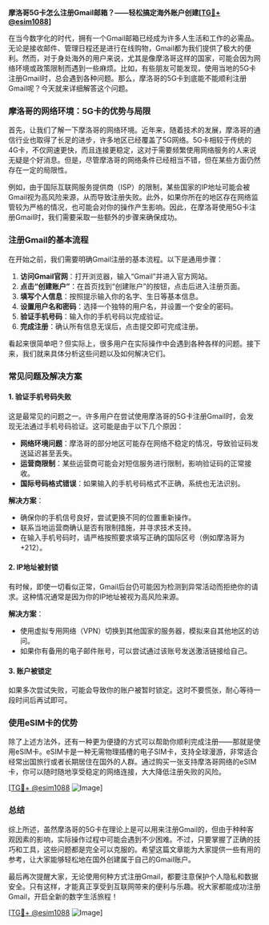 **摩洛哥5G卡怎么注册Gmail邮箱？——轻松搞定海外账户创建[[TG💪+ @esim1088](https://t.me/s/esim1088)]**

在当今数字化的时代，拥有一个Gmail邮箱已经成为许多人生活和工作的必需品。无论是接收邮件、管理日程还是进行在线购物，Gmail都为我们提供了极大的便利。然而，对于身处海外的用户来说，尤其是像摩洛哥这样的国家，可能会因为网络环境或政策限制而遇到一些麻烦。比如，有些朋友可能发现，使用当地的5G卡注册Gmail时，总会遇到各种问题。那么，摩洛哥的5G卡到底能不能顺利注册Gmail呢？今天就来详细解答这个问题。

### **摩洛哥的网络环境：5G卡的优势与局限**

首先，让我们了解一下摩洛哥的网络环境。近年来，随着技术的发展，摩洛哥的通信行业也取得了长足的进步，许多地区已经覆盖了5G网络。5G卡相较于传统的4G卡，不仅网速更快，而且连接更稳定，这对于需要频繁使用网络服务的人来说无疑是个好消息。但是，尽管摩洛哥的网络条件已经相当不错，但在某些方面仍然存在一定的局限性。

例如，由于国际互联网服务提供商（ISP）的限制，某些国家的IP地址可能会被Gmail视为高风险来源，从而导致注册失败。此外，如果你所在的地区存在网络监管较为严格的情况，也可能会对你的操作产生影响。因此，在摩洛哥使用5G卡注册Gmail时，我们需要采取一些额外的步骤来确保成功。

### **注册Gmail的基本流程**

在开始之前，我们需要明确Gmail注册的基本流程。以下是通用步骤：

1. **访问Gmail官网**：打开浏览器，输入“Gmail”并进入官方网站。
2. **点击“创建账户”**：在首页找到“创建账户”的按钮，点击后进入注册页面。
3. **填写个人信息**：按照提示输入你的名字、生日等基本信息。
4. **设置用户名和密码**：选择一个独特的用户名，并设置一个安全的密码。
5. **验证手机号码**：输入你的手机号码以完成验证。
6. **完成注册**：确认所有信息无误后，点击提交即可完成注册。

看起来很简单吧？但实际上，很多用户在实际操作中会遇到各种各样的问题。接下来，我们就来具体分析这些问题以及如何解决它们。

### **常见问题及解决方案**

#### **1. 验证手机号码失败**

这是最常见的问题之一。许多用户在尝试使用摩洛哥的5G卡注册Gmail时，会发现无法通过手机号码验证。这可能是由于以下几个原因：

- **网络环境问题**：摩洛哥的部分地区可能存在网络不稳定的情况，导致验证码发送延迟甚至丢失。
- **运营商限制**：某些运营商可能会对短信服务进行限制，影响验证码的正常接收。
- **国际号码格式错误**：如果输入的手机号码格式不正确，系统也无法识别。

**解决方案**：
- 确保你的手机信号良好，尝试更换不同的位置重新操作。
- 联系当地运营商确认是否有限制措施，并寻求技术支持。
- 在输入手机号码时，请严格按照要求填写正确的国际区号（例如摩洛哥为+212）。

#### **2. IP地址被封锁**

有时候，即使一切看似正常，Gmail后台仍可能因为检测到异常活动而拒绝你的请求。这种情况通常是因为你的IP地址被视为高风险来源。

**解决方案**：
- 使用虚拟专用网络（VPN）切换到其他国家的服务器，模拟来自其他地区的访问。
- 如果你有备用的电子邮件账号，可以尝试通过该账号发送激活链接给自己。

#### **3. 账户被锁定**

如果多次尝试失败，可能会导致你的账户被暂时锁定。这时不要慌张，耐心等待一段时间后再试即可。

### **使用eSIM卡的优势**

除了上述方法外，还有一种更为便捷的方式可以帮助你顺利完成注册——那就是使用eSIM卡。eSIM卡是一种无需物理插槽的电子SIM卡，支持全球漫游，非常适合经常出国旅行或者长期居住在国外的人群。通过购买一张支持摩洛哥网络的eSIM卡，你可以随时随地享受稳定的网络连接，大大降低注册失败的风险。

[[TG💪+ @esim1088](https://t.me/s/esim1088) ![Image](https://i.postimg.cc/4NQfJmqS/Snipaste-2025-05-13-00-14-12.png)]

### **总结**

综上所述，虽然摩洛哥的5G卡在理论上是可以用来注册Gmail的，但由于种种客观因素的影响，实际操作过程中可能会遇到不少困难。不过，只要掌握了正确的技巧和工具，这些问题都是完全可以克服的。希望这篇文章能为大家提供一些有用的参考，让大家能够轻松地在国外创建属于自己的Gmail账户。

最后再次提醒大家，无论使用何种方式注册Gmail，都要注意保护个人隐私和数据安全。只有这样，才能真正享受到互联网带来的便利与乐趣。祝大家都能成功注册Gmail，开启全新的数字生活旅程！

[[TG💪+ @esim1088](https://t.me/s/esim1088) ![Image](https://i.postimg.cc/4NQfJmqS/Snipaste-2025-05-13-00-14-12.png)]
